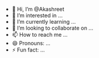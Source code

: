 - 👋 Hi, I’m @Akashreet
- 👀 I’m interested in ...
- 🌱 I’m currently learning ...
- 💞️ I’m looking to collaborate on ...
- 📫 How to reach me ...
- 😄 Pronouns: ...
- ⚡ Fun fact: ...

<!---
Akashreet/Akashreet is a ✨ special ✨ repository because its `README.md` (this file) appears on your GitHub profile.
You can click the Preview link to take a look at your changes.
--->
